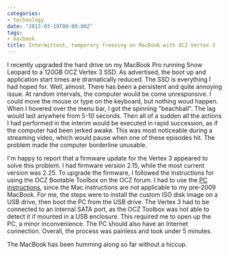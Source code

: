 ```yaml
---
categories:
- technology
date: "2013-03-19T00:00:00Z"
tags:
- macbook
title: Intermittent, temporary freezing on MacBook with OCZ Vertex 3
---
```

I recently upgraded the hard drive on my MacBook Pro running Snow Leopard to a 120GB OCZ Vertex 3 SSD.  As advertised, the boot up and application start times are dramatically reduced.  The SSD is everything I had hoped for. Well, almost.  There has been a persistent and quite annoying issue.  At random intervals, the computer would be come unresponsive.  I could move the mouse or type on the keyboard, but nothing woud happen.  When I hovered over the menu bar, I got the spinning "beachball".  The lag would last anywhere from 5-10 seconds.  Then all of a sudden all the actions I had performed in the interim would be executed in rapid succession, as if the computer had been jerked awake.  This was most noticeable during a streaming video, which would pause when one of these episodes hit.  The problem made the computer borderline unusable.

I'm happy to report that a firmware update for the Vertex 3 appeared to solve this problem.  I had firmware version 2.15, while the most current version was 2.25.   To upgrade the firmware, I followed the instructions for using the OCZ Bootable Toolbox on the OCZ forum. I had to use the [PC instructions](http://www.ocztechnologyforum.com/forum/showthread.php?105168-NEW!!-OCZ-Bootable-Toolbox-PC-Edition-%28REBUILD%29), since the Mac instructions are not applicable to my pre-2009 MacBook.  For me, the steps were to install the custom ISO disk image on a USB drive, then boot the PC from the USB drive.  The Vertex 3 had to be connected to an internal SATA port, as the OCZ Toolbox was not able to detect it if mounted in a USB enclosure.  This required me to open up the PC, a minor inconvenience.  The PC should also have an Internet connection. Overall, the process was painless and took under 5 minutes.

The MacBook has been humming along so far without a hiccup.

